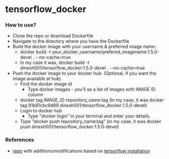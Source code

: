# tensorflow_docker


### How to use?
  - Clone the repo or download Dockerfile
  - Navigate to the directory where you have the Dockerfile
  - Build the docker image with your username & preferred image name:
    - docker build -t your_docker_username/prefered_imagename:1.5.0-devel . --no-cache=true
    - In my case it was, docker build -t dinesh001/tensorflow_docker:1.5.0-devel . --no-cache=true
  - Push the docker image to your docker hub. (Optional, if you want the image available at hub)
    - Find the docker image id
      - Type docker images - you'll se a list of images with IMAGE ID column
    - docker tag IMAGE_ID repository_name:tag (In my case, it was docker tag 91b81cbc9d89 dinesh001/tensorflow_docker:1.5.0-devel)
    - Login to docker hub
      - Type "docker login" in your terminal and enter your details.
    - Type "docker push repository_name:tag" (in my case, it was docker push dinesh001/tensorflow_docker:1.5.0-devel)

### References
  - [repo](https://github.com/sofwerx/android-tensorflow-object-detection/blob/master/Dockerfile) with additions/modifications based on [tensorflow installation](https://github.com/tensorflow/models/blob/master/research/object_detection/g3doc/installation.md)
